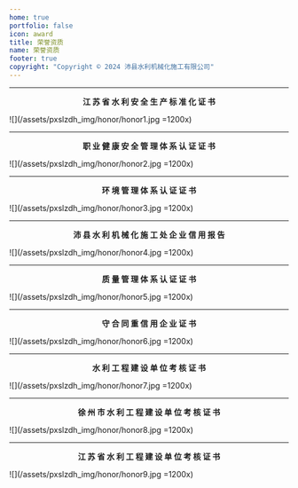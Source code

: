 ```yaml
---
home: true
portfolio: false
icon: award
title: 荣誉资质
name: 荣誉资质
footer: true
copyright: "Copyright © 2024 沛县水利机械化施工有限公司"
---
```


---

<center><b>江 苏 省 水 利 安 全 生 产 标 准 化 证 书</b></center>

![](/assets/pxslzdh_img/honor/honor1.jpg =1200x)

---

<center><b>职 业 健 康 安 全 管 理 体 系 认 证 证 书</b></center>

![](/assets/pxslzdh_img/honor/honor2.jpg =1200x)

---

<center><b>环 境 管 理 体 系 认 证 证 书</b></center>

![](/assets/pxslzdh_img/honor/honor3.jpg =1200x)

---

<center><b>沛 县 水 利 机 械 化 施 工 处 企 业 信 用 报 告</b></center>

![](/assets/pxslzdh_img/honor/honor4.jpg =1200x)

---

<center><b>质 量 管 理 体 系 认 证 证 书</b></center>

![](/assets/pxslzdh_img/honor/honor5.jpg =1200x)

---

<center><b>守 合 同 重 信 用 企 业 证 书</b></center>

![](/assets/pxslzdh_img/honor/honor6.jpg =1200x)

---

<center><b>水 利 工 程 建 设 单 位 考 核 证 书</b></center>

![](/assets/pxslzdh_img/honor/honor7.jpg =1200x)

---

<center><b>徐 州 市 水 利 工 程 建 设 单 位 考 核 证 书</b></center>

![](/assets/pxslzdh_img/honor/honor8.jpg =1200x)

---

<center><b>江 苏 省 水 利 工 程 建 设 单 位 考 核 证 书</b></center>

![](/assets/pxslzdh_img/honor/honor9.jpg =1200x)